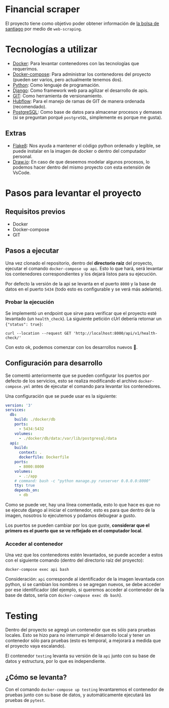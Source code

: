 # Financial scraper

El proyecto tiene como objetivo poder obtener información de [la bolsa de santiago](https://www.bolsadesantiago.com/) por medio de `web-scraping`.

# Tecnologías a utilizar

* [Docker](https://docs.docker.com/): Para levantar contenedores con las tecnologías que requerimos.
* [Docker-compose](https://docs.docker.com/compose/): Para administrar los contenedores del proyecto (pueden ser varios, pero actualmente tenemos dos).
* [Python](https://www.python.org/): Como lenguaje de programación.
* [Django](https://www.djangoproject.com/): Como framework web para agilizar el desarrollo de apis.
* [GIT](https://git-scm.com/): Como herramienta de versionamiento.
* [Hubflow](https://datasift.github.io/gitflow/): Para el manejo de ramas de GIT de manera ordenada (recomendado).
* [PostgreSQL](https://www.postgresql.org/): Como base de datos para almacenar procesos y demases (si se preguntan porqué `postgreSQL`, simplemente es porque me gusta).

## Extras

* [Flake8](https://flake8.pycqa.org/en/latest/): Nos ayuda a mantener el código python ordenado y legible, se puede instalar en la imagen de docker o dentro del computador personal.
* [Draw.io](https://marketplace.visualstudio.com/items?itemName=hediet.vscode-drawio): En caso de que deseemos modelar algunos procesos, lo podemos hacer dentro del mismo proyecto con esta extensión de VsCode.


# Pasos para levantar el proyecto

## Requisitos previos

* Docker
* Docker-compose
* GIT

## Pasos a ejecutar

Una vez clonado el repositorio, dentro del **directorio raíz** del proyecto, ejecutar el comando `docker-compose up api`. Esto lo que hará, será levantar los contenedores correspondientes y los dejará listos para su ejecución.

Por defecto la versión de la api se levanta en el puerto `8000` y la base de datos en el puerto `5434` (todo esto es configurable y se verá más adelante).

### Probar la ejecución

Se implementó un endpoint que sirve para verificar que el proyecto esté levantado (un `health_check`). La siguiente petición cUrl debería retornar un `{"status": true}`:

```shell
curl --location --request GET 'http://localhost:8000/api/v1/health-check/'
```

Con esto ok, podemos comenzar con los desarrollos nuevos :rocket:.

## Configuración para desarrollo

Se comentó anteriormente que se pueden configurar los puertos por defecto de los servicios, esto se realiza modificando el archivo `docker-compose.yml` antes de ejecutar el comando para levantar los contenedores.

Una configuración que se puede usar es la siguiente:

```yaml
version: '3'
services:
  db:
    build: ./docker/db
    ports:
      - 5434:5432
    volumes:
      - ./docker/db/data:/var/lib/postgresql/data
  api:
    build:
      context: .
      dockerfile: Dockerfile
    ports:
      - 8000:8000
    volumes:
      - .:/app
    # command: bash -c "python manage.py runserver 0.0.0.0:8000"
    tty: true
    depends_on:
      - db
```

Como se puede ver, hay una línea comentada, esto lo que hace es que no se ejecute django al iniciar el contenedor, esto es para que dentro de la imagen, nosotros lo ejecutemos y podamos debugear a gusto.

Los puertos se pueden cambiar por los que guste, **considerar que el primero es el puerto que se ve reflejado en el computador local**.

### Acceder al contenedor

Una vez que los contenedores estén levantados, se puede acceder a estos con el siguiente comando (dentro del directorio raíz del proyecto):

```shell
docker-compose exec api bash
```

Consideración: `api` corresponde al identificador de la imagen levantada con python, si se cambian los nombres o se agregan nuevos, se debe acceder por ese identificador (del ejemplo, si queremos acceder al contenedor de la base de datos, sería con `docker-compose exec db bash`).


# Testing

Dentro del proyecto se agregó un contenedor que es sólo para pruebas locales. Esto se hizo para no interrumpir el desarrollo local y tener un contenedor sólo para pruebas (esto es temporal, a mejorará a medida que el proyecto vaya escalando).

El contenedor `testing` levanta su versión de la `api` junto con su base de datos y estructura, por lo que es independiente.

## ¿Cómo se levanta?

Con el comando `docker-compose up testing` levantaremos el contenedor de pruebas junto con su base de datos, y automáticamente ejecutará las pruebas de `pytest`.
